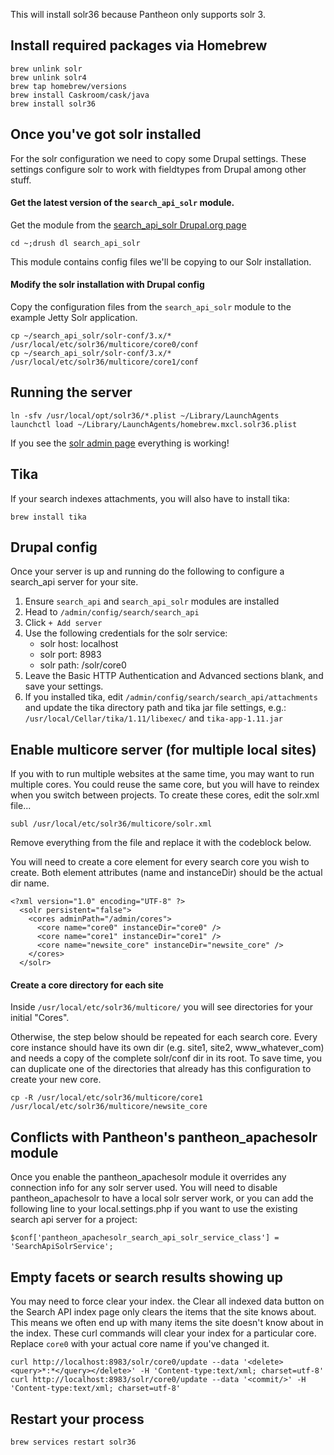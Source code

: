 This will install solr36 because Pantheon only supports solr 3.

## Install required packages via Homebrew

```
brew unlink solr
brew unlink solr4
brew tap homebrew/versions
brew install Caskroom/cask/java
brew install solr36
```

## Once you've got solr installed
For the solr configuration we need to copy some Drupal settings. These settings configure solr to work with fieldtypes from Drupal among other stuff.

#### Get the latest version of the ```search_api_solr``` module.

Get the module from the [search_api_solr Drupal.org page](https://www.drupal.org/project/search_api_solr)

```cd ~;drush dl search_api_solr```

This module contains config files we'll be copying to our Solr installation.

#### Modify the solr installation with Drupal config

Copy the configuration files from the ```search_api_solr``` module to the example Jetty Solr application.
```
cp ~/search_api_solr/solr-conf/3.x/* /usr/local/etc/solr36/multicore/core0/conf
cp ~/search_api_solr/solr-conf/3.x/* /usr/local/etc/solr36/multicore/core1/conf
```

## Running the server
```
ln -sfv /usr/local/opt/solr36/*.plist ~/Library/LaunchAgents
launchctl load ~/Library/LaunchAgents/homebrew.mxcl.solr36.plist 
```

If you see the [solr admin page](http://localhost:8983/solr/core0/admin/) everything is working!

## Tika
If your search indexes attachments, you will also have to install tika:
```
brew install tika
```

## Drupal config
Once your server is up and running do the following to configure a search_api server for your site.

1. Ensure ```search_api``` and ```search_api_solr``` modules are installed
2. Head to ```/admin/config/search/search_api```
3. Click ```+ Add server```
4. Use the following credentials for the solr service:
	* solr host: localhost
	* solr port: 8983
	* solr path: /solr/core0
5. Leave the Basic HTTP Authentication and Advanced sections blank, and save your settings.
6. If you installed tika, edit `/admin/config/search/search_api/attachments` and update the tika directory path and tika jar file settings, e.g.: `/usr/local/Cellar/tika/1.11/libexec/` and `tika-app-1.11.jar`
 
## Enable multicore server (for multiple local sites)
If you with to run multiple websites at the same time, you may want to run multiple cores. You could reuse the same core, but you will have to reindex when you switch between projects. To create these cores, edit the solr.xml file...
```
subl /usr/local/etc/solr36/multicore/solr.xml
```
Remove everything from the file and replace it with the codeblock below.

You will need to create a core element for every search core you wish to create. Both element attributes (name and instanceDir) should be the actual dir name.
```
<?xml version="1.0" encoding="UTF-8" ?>
  <solr persistent="false">
    <cores adminPath="/admin/cores">
      <core name="core0" instanceDir="core0" />
      <core name="core1" instanceDir="core1" />
      <core name="newsite_core" instanceDir="newsite_core" />
    </cores>
  </solr>
```
#### Create a core directory for each site
Inside ```/usr/local/etc/solr36/multicore/``` you will see directories for your initial "Cores".

Otherwise, the step below should be repeated for each search core. Every core instance should have its own dir (e.g. site1, site2, www_whatever_com) and needs a copy of the complete solr/conf dir in its root. To save time, you can duplicate one of the directories that already has this configuration to create your new core.

```
cp -R /usr/local/etc/solr36/multicore/core1 /usr/local/etc/solr36/multicore/newsite_core
```

## Conflicts with Pantheon's pantheon_apachesolr module
Once you enable the pantheon_apachesolr module it overrides any connection info for any solr server used. You will need to disable pantheon_apachesolr to have a local solr server work, or you can add the following line to your local.settings.php if you want to use the existing search api server for a project:

```
$conf['pantheon_apachesolr_search_api_solr_service_class'] = 'SearchApiSolrService';
```


## Empty facets or search results showing up

You may need to force clear your index. the Clear all indexed data button on the Search API index page only clears the items that the site knows about. This means we often end up with many items the site doesn't know about in the index. These curl commands will clear your index for a particular core. Replace ```core0``` with your actual core name if you've changed it.

```
curl http://localhost:8983/solr/core0/update --data '<delete><query>*:*</query></delete>' -H 'Content-type:text/xml; charset=utf-8'
curl http://localhost:8983/solr/core0/update --data '<commit/>' -H 'Content-type:text/xml; charset=utf-8'
```

## Restart your process

```
brew services restart solr36
```
